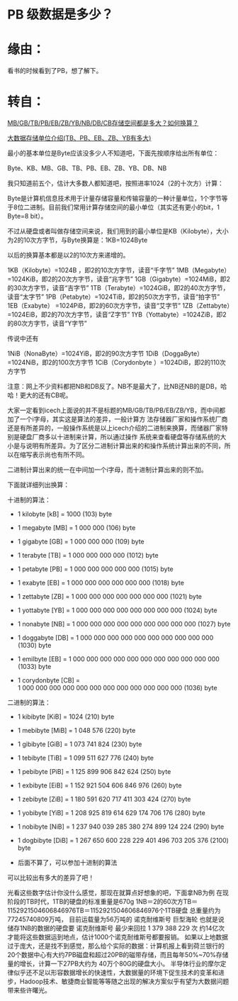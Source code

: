 # PB 级数据是多少？

# 缘由：

看书的时候看到了PB，想了解下。


# 转自：




[MB/GB/TB/PB/EB/ZB/YB/NB/DB/CB存储空间都是多大？如何换算？](http://www.cnblogs.com/xjqlove1989/p/3879387.html)




[大数据存储单位介绍(TB、PB、EB、ZB、YB有多大)](http://www.jb51.net/diannaojichu/86526.html)




最小的基本单位是Byte应该没多少人不知道吧，下面先按顺序给出所有单位：

Byte、KB、MB、GB、TB、PB、EB、ZB、YB、DB、NB

我只知道前五个，估计大多数人都知道吧，按照进率1024（2的十次方）计算：




Byte是计算机信息技术用于计量存储容量和传输容量的一种计量单位，1个字节等于8位二进制。目前我们常用计算存储空间的最小单位（其实还有更小的bit，1 Byte=8 bit）。

不过从硬盘或者叫做存储空间来说，我们用到的最小单位是KB（Kilobyte），大小为2的10次方字节，与Byte换算是：1KB=1024Byte

以后的换算基本都是以2的10次方来递增的。

1KB（Kilobyte）=1024B ，即2的10次方字节，读音“千字节”
1MB（Megabyte）=1024KiB，即2的20次方字节，读音“兆字节”
1GB（Gigabyte）=1024MiB，即2的30次方字节，读音“吉字节”
1TB（Terabyte）=1024GiB，即2的40次方字节，读音“太字节”
1PB（Petabyte）=1024TiB，即2的50次方字节，读音“拍字节”
1EB（Exabyte） =1024PiB，即2的60次方字节，读音“艾字节”
1ZB（Zettabyte）=1024EiB，即2的70次方字节，读音“Z字节”
1YB（Yottabyte）=1024ZiB，即2的80次方字节，读音“Y字节”

传说中还有

1NiB（NonaByte）=1024YiB，即2的90次方字节
1DiB（DoggaByte）=1024NiB，即2的100次方字节
1CiB（Corydonbyte ）=1024DiB，即2的110次方字节

注意：网上不少资料都把NB和DB反了。NB不是最大了，比NB还NB的是DB，哈哈！更大的还有CB呢。

大家一定看到icech上面说的并不是标题的MB/GB/TB/PB/EB/ZB/YB，而中间都加了一个i字母，其实这是算法的差异，一般计算方 法存储器厂家和操作系统厂商还是有所差异的，一般操作系统是以上icech介绍的二进制来换算，而储器厂家特别是硬盘厂商多以十进制来计算，所以通过操作 系统来查看硬盘等存储系统的大小是与说明有所差异。为了区分二进制计算出来的和操作系统计算出来的不同，所以在缩写表示尚也有所不同。

二进制计算出来的统一在中间加一个i字母，而十进制计算出来的则不加。

下面就详细列出换算：

十进制的算法：




  * 1 kilobyte [kB] = 1000 (103) byte

  * 1 megabyte [MB] = 1 000 000 (106) byte

  * 1 gigabyte [GB] = 1 000 000 000 (109) byte

  * 1 terabyte [TB] = 1 000 000 000 000 (1012) byte

  * 1 petabyte [PB] = 1 000 000 000 000 000 (1015) byte

  * 1 exabyte [EB] = 1 000 000 000 000 000 000 (1018) byte

  * 1 zettabyte [ZB] = 1 000 000 000 000 000 000 000 (1021) byte

  * 1 yottabyte [YB] = 1 000 000 000 000 000 000 000 000 (1024) byte

  * 1 nonabyte [NB] = 1 000 000 000 000 000 000 000 000 000 (1027) byte

  * 1 doggabyte [DB] = 1 000 000 000 000 000 000 000 000 000 000 (1030) byte

  * 1 emilbyte [EB] = 1 000 000 000 000 000 000 000 000 000 000 000 (1033) byte

  * 1 corydonbyte [CB] = 1 000 000 000 000 000 000 000 000 000 000 000 000 (1036) byte


二进制的算法：


  * 1 kibibyte [KiB] = 1024 (210) byte

  * 1 mebibyte [MiB] = 1 048 576 (220) byte

  * 1 gibibyte [GiB] = 1 073 741 824 (230) byte

  * 1 tebibyte [TiB] = 1 099 511 627 776 (240) byte

  * 1 pebibyte [PiB] = 1 125 899 906 842 624 (250) byte

  * 1 exbibyte [EiB] = 1 152 921 504 606 846 976 (260) byte

  * 1 zebibyte [ZiB] = 1 180 591 620 717 411 303 424 (270) byte

  * 1 yobibyte [YiB] = 1 208 925 819 614 629 174 706 176 (280) byte

  * 1 nobibyte [NiB] = 1 237 940 039 285 380 274 899 124 224 (290) byte

  * 1 dogbibyte [DiB] = 1 267 650 600 228 229 401 496 703 205 376 (2100) byte

  * 后面不算了，可以参加十进制的算法


可以比较出有多大的差异了吧！

光看这些数字估计你没什么感觉，那现在就算点好想象的吧，下面拿NB为例
在现阶段的TB时代，1TB的硬盘的标准重量是670g
1NB＝2的60次方TB＝1152921504606846976TB＝1152921504606846976个1TB硬盘
总重量约为77245740809万吨， 目前运载量为56万吨的 诺克耐维斯号 巨型海轮
也就是说 储存1NB的数据的硬盘要 诺克耐维斯号 最少来回拉 1 379 388 229 次 约14亿次才能将这些数据运到地点，估计1000个诺克耐维斯号都要报销。
如果以上地数据过于庞大，还是找不到感觉，那么给个实际的数据：计算机报上看到荷兰银行的20个数据中心有大约7PB磁盘和超过20PB的磁带存储，而且每年50%~70%存储量的增长，计算一下27PB大约为 40万个80G的硬盘大小。
半导体行业的摩尔定律似乎还不足以形容数据增长的快速性，大数据量的环境下促生技术的变革和进步，Hadoop技术、敏捷商业智能等等随之出现的解决方案似乎有望为大数据问题带来些许曙光。
